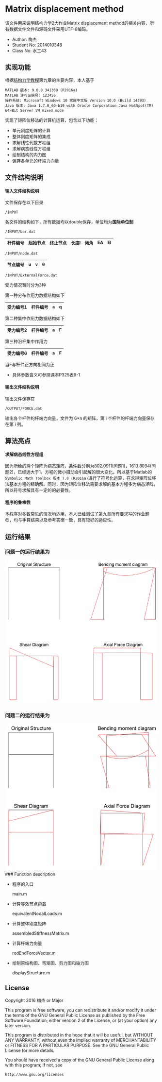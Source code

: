 Matrix displacement method
==========================

该文件用来说明结构力学2大作业Matrix displacement method的相关内容，所有数据文件文件和源码文件采用UTF-8编码。
- Author:     梅杰
- Student No: 2014010348
- Class No:   水工43


实现功能
--------

根据[结构力学教程]第九章的主要内容，本人基于

    MATLAB 版本: 9.0.0.341360 (R2016a)
    MATLAB 许可证编号: 123456
    操作系统: Microsoft Windows 10 家庭中文版 Version 10.0 (Build 14393)
    Java 版本: Java 1.7.0_60-b19 with Oracle Corporation Java HotSpot(TM) 64-Bit Server VM mixed mode

实现了矩阵位移法的计算机运算，包含以下功能：
- 单元刚度矩阵的计算
- 整体刚度矩阵的集成
- 求解线性代数方程组
- 求解病态线性方程组
- 绘制结构的内力图
- 保存各单元的杆端力向量


文件结构说明
------------

#### 输入文件结构说明

文件保存在以下目录

    /INPUT

各文件的结构如下，所有数据均以double保存，单位均为**国际单位制**

    /INPUT/bar.dat

|杆件编号|起始节点|终止节点|长度l|倾角|EA|EI|
|:----:|:-----:|:----:|:-----:|:----:|:----:|:----:|
 

    /INPUT/node.dat

|节点编号|u|v|θ|
|:----:|:----:|:----:|:----:|


    /INPUT/ExternalForce.dat  

  
  

受力情况暂时分为3种

第一种分布作用力数据结构如下

|受力编号1|杆件编号|a|q| 
|----|-----|----|-----|

第二种集中作用力数据结构如下

|受力编号2|杆件编号|a|F|  
|----|-----|----|-----|

第三种沿杆集中作用力

|受力编号6|杆件编号|a|F|  
|----|-----|----|-----|

当F与杆件正方向相同为正

* 具体参数含义可参照课本P325表9-1  

#### 输出文件结构说明

输出文件保存在

    /OUTPUT/FORCE.dat

输出各个杆件的杆端力向量，文件为 6*n 的矩阵，第 i 个杆件的杆端力向量保存在第 i 列。

算法亮点
--------

#### 求解病态线性方程组

因为所给的两个矩阵为[病态矩阵]，[条件数]分别为802.0911(问题1)，1613.8094(问题2)，已经远大于1，方程的微小摄动会引起解的很大变化。所以基于Matlab的``Symbolic Math Toolbox 版本 7.0 (R2016a)``进行了符号化运算，在求得矩阵位移法基本方程的精确解。同时，因为矩阵位移法需要求解的基本方程多为病态矩阵，所以符号求解具有一定的的必要性。

#### 程序的鲁棒性

本程序对多数常见的情况均适用，本人已经测试了第九章所有要求写的作业题:blush:，均与手算结果以及参考答案一致，具有较好的适应性。

运行结果
--------

### 问题一的运行结果为
<div align="center">
    <img src="https://github.com/MajorChina/MDM/blob/master/img/Image_001.png" width="550">
</div>

### 问题二的运行结果为
<div align="center">
    <img src="https://github.com/MajorChina/MDM/blob/master/img/Image_002.png" width="550">
</div>
### Function description

- 程序的入口

    main.m 

- 计算等效节点荷载

    equivalentNodalLoads.m
    
- 计算整体刚度矩阵

    assembledStiffnessMatrix.m

- 计算杆端力向量

    rodEndForceVector.m

- 绘制原结构图、弯矩图、剪力图和轴力图

    displayStructure.m


License
-------
Copyright 2016 梅杰 or Major

This program is free software; you can redistribute it and/or modify it under the terms of the GNU General Public License as published by the Free Software Foundation; either version 2 of the License, or (at your option) any later version.

This program is distributed in the hope that it will be useful, but WITHOUT ANY WARRANTY; without even the implied warranty of MERCHANTABILITY or FITNESS FOR A PARTICULAR PURPOSE.  See the GNU General Public License for more details.

You should have received a copy of the GNU General Public License along with this program; If not, see 
    
    http://www.gnu.org/licenses

[结构力学教程]: http://www.hep.com.cn/book/details?uuid=528838e6-1414-1000-b576-3fafc67de19c&objectId=oid:52883919-1414-1000-b577-3fafc67de19c
[病态矩阵]:     http://mathworld.wolfram.com/Ill-ConditionedMatrix.html
[条件数]:       https://en.wikipedia.org/wiki/Condition_number